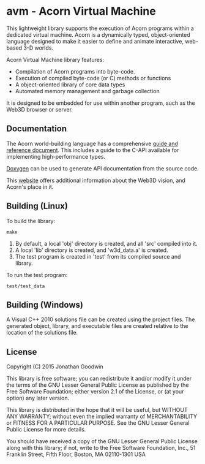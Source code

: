 # avm - Acorn Virtual Machine

This lightweight library supports the execution of Acorn programs within a dedicated virtual machine.
Acorn is a dynamically typed, object-oriented language designed to make it easier to define
and animate interactive, web-based 3-D worlds.

Acorn Virtual Machine library features:

- Compilation of Acorn programs into byte-code.
- Execution of compiled byte-code (or C) methods or functions
- A object-oriented library of core data types
- Automated memory management and garbage collection

It is designed to be embedded for use within another program, such as the Web3D browser or server.

## Documentation

The Acorn world-building language has a comprehensive [guide and reference document][acorn].
This includes a guide to the C-API available for implementing high-performance types.

[Doxygen][] can be used to generate API documentation from the source code.

This [website][web3d] offers additional information about the Web3D vision,
and Acorn's place in it.

## Building (Linux)

To build the library:

	make

1. By default, a local 'obj' directory is created, and all 'src' compiled into it.
2. A local 'lib' directory is created, and 'w3d_data.a' is created.
3. The test program is created in 'test' from its compiled source and library.

To run the test program:

	test/test_data
	
## Building (Windows)

A Visual C++ 2010 solutions file can be created using the project files. 
The generated object, library, and executable files are created relative to the location of the 
solutions file.

## License

Copyright (C) 2015  Jonathan Goodwin

 This library is free software; you can redistribute it and/or
modify it under the terms of the GNU Lesser General Public
License as published by the Free Software Foundation; either
version 2.1 of the License, or (at your option) any later version.

This library is distributed in the hope that it will be useful,
but WITHOUT ANY WARRANTY; without even the implied warranty of
MERCHANTABILITY or FITNESS FOR A PARTICULAR PURPOSE.  See the GNU
Lesser General Public License for more details.

You should have received a copy of the GNU Lesser General Public
License along with this library; if not, write to the Free Software
Foundation, Inc., 51 Franklin Street, Fifth Floor, Boston, MA  02110-1301  USA

[acorn]: http://web3d.jondgoodwin.com/acorn
[web3d]: http://web3d.jondgoodwin.com
[doxygen]: http://doxygen.org
